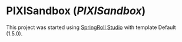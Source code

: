 # PIXISandbox (*PIXISandbox*)

This project was started using [SpringRoll Studio](https://github.com/springroll/SpringRollStudio) with template Default (1.5.0).

